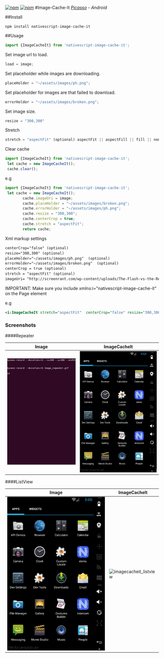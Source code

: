 ﻿[![npm](https://img.shields.io/npm/v/nativescript-image-cache-it.svg)](https://www.npmjs.com/package/nativescript-image-cache-it)
[![npm](https://img.shields.io/npm/dt/nativescript-image-cache-it.svg?label=npm%20downloads)](https://www.npmjs.com/package/nativescript-image-cache-it)
#Image-Cache-It
[*Picasso*](http://square.github.io/picasso/) - *Android*

##Install
```
npm install nativescript-image-cache-it
```
##Usage

```js
import {ImageCacheIt} from 'nativescript-image-cache-it';
```

Set image url to load.
```js
load = image; 
```
Set placeholder while images are downloading.
        
```js
placeHolder = "~/assets/images/ph.png";
```
Set placeholder for images are that failed to download.          
```js
errorHolder = "~/assets/images/broken.png";
```
Set image size.
```js
resize = "300,300"
```
Stretch
```js
stretch = "aspectFit" (optional) aspectFit || aspectFill || fill || none
```
Clear cache
```js
import {ImageCacheIt} from 'nativescript-image-cache-it';
 let cache = new ImageCacheIt();
 cache.clear();
```
e.g

```js
import {ImageCacheIt} from 'nativescript-image-cache-it';
 let cache = new ImageCacheIt();
        cache.imageUri = image;
        cache.placeHolder = "~/assets/images/broken.png";
        cache.errorHolder = "~/assets/images/ph.png";
        cache.resize = "300,300";
        cache.centerCrop = true;
        cache.stretch = "aspectFit";
        return cache;
```
Xml markup settings
``` xml
centerCrop="false" (optional)
resize="300,300" (optional)
placeHolder="~/assets/images/ph.png"  (optional)
errorHolder="~/assets/images/broken.png"  (optional)
centerCrop = true (optional)
stretch = "aspectFit" (optional)
imageUri= "http://screenrant.com/wp-content/uploads/The-Flash-vs-the-Reverse-Flash.jpg" (required)
```

IMPORTANT: Make sure you include xmlns:i="nativescript-image-cache-it" on the Page element

e.g
```xml
<i:ImageCacheIt stretch="aspectFit"  centerCrop="false" resize="300,300" placeHolder="~/assets/images/ph.png" errorHolder="~/assets/images/broken.png" imageUri="http://screenrant.com/wp-content/uploads/The-Flash-vs-the-Reverse-Flash.jpg"/>
```

### Screenshots

####Repeater

Image |  ImageCacheIt
-------- | ---------
![image_repeater](screenshots/image_repeater.gif?raw=true) | ![imagecacheit_repeater](screenshots/cache-it_repeater.gif?raw=true)

####ListView

Image |  ImageCacheIt
-------- | ---------
![image_listview](screenshots/image_list_view.gif?raw=true) | ![imagecacheit_listview](screenshots/cache-it_list_view.gif?raw=true)



